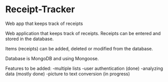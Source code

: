 # Receipt-Tracker
Web app that keeps track of receipts

Web application that keeps track of receipts. Receipts can be entered and stored in the database. 

Items (receipts) can be added, deleted or modified from the database. 

Database is MongoDB and using Mongoose.

Features to be added:
-multiple lists
-user authentication (done)
-analyzing data (mostly done)
-picture to text conversion (in progress)
